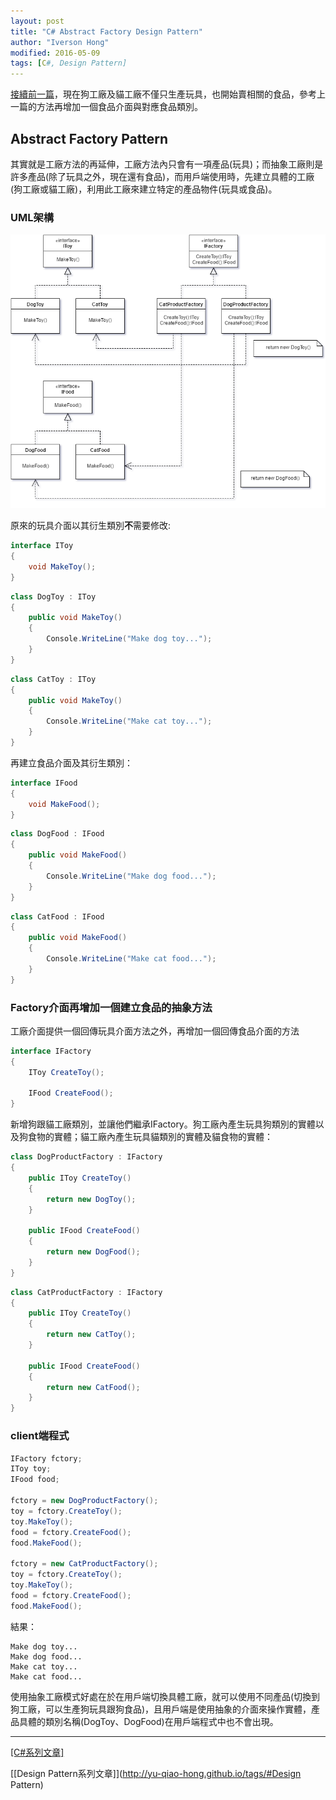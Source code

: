```yaml
---
layout: post
title: "C# Abstract Factory Design Pattern"
author: "Iverson Hong"
modified: 2016-05-09
tags: [C#, Design Pattern]
---
```


[接續前一篇](http://yu-qiao-hong.github.io/CSharp_DesignPattern_FactoryMethod/)，現在狗工廠及貓工廠不僅只生產玩具，也開始賣相關的食品，參考上一篇的方法再增加一個食品介面與對應食品類別。

## Abstract Factory Pattern ##

其實就是工廠方法的再延伸，工廠方法內只會有一項產品(玩具)；而抽象工廠則是許多產品(除了玩具之外，現在還有食品)，而用戶端使用時，先建立具體的工廠(狗工廠或貓工廠)，利用此工廠來建立特定的產品物件(玩具或食品)。

### UML架構 ###

![](..\images\postImage\CSharp_DesignPattern_AbstractFactory\AbstractFactory.png)

原來的玩具介面以其衍生類別**不**需要修改:

~~~csharp
interface IToy
{
    void MakeToy();
}
~~~

~~~csharp
class DogToy : IToy
{
    public void MakeToy()
    {
        Console.WriteLine("Make dog toy...");
    }
}
~~~

~~~csharp
class CatToy : IToy
{
    public void MakeToy()
    {
        Console.WriteLine("Make cat toy...");
    }
}
~~~

再建立食品介面及其衍生類別：

~~~csharp
interface IFood
{
    void MakeFood();
}
~~~

~~~csharp
class DogFood : IFood
{
    public void MakeFood()
    {
        Console.WriteLine("Make dog food...");
    }
}
~~~

~~~csharp
class CatFood : IFood
{
    public void MakeFood()
    {
        Console.WriteLine("Make cat food...");
    }
}
~~~

### Factory介面再增加一個建立食品的抽象方法 ###

工廠介面提供一個回傳玩具介面方法之外，再增加一個回傳食品介面的方法

~~~csharp
interface IFactory
{
    IToy CreateToy();
    
    IFood CreateFood(); 
}
~~~

新增狗跟貓工廠類別，並讓他們繼承IFactory。狗工廠內產生玩具狗類別的實體以及狗食物的實體；貓工廠內產生玩具貓類別的實體及貓食物的實體：

~~~csharp
class DogProductFactory : IFactory
{
    public IToy CreateToy()
    {
        return new DogToy();
    }
    
    public IFood CreateFood()
    {
        return new DogFood();
    }
}
~~~

~~~csharp
class CatProductFactory : IFactory
{
    public IToy CreateToy()
    {
        return new CatToy();
    }
    
    public IFood CreateFood()
    {
        return new CatFood();
    }
}
~~~

### client端程式 ###

~~~csharp
IFactory fctory;
IToy toy;
IFood food;

fctory = new DogProductFactory();
toy = fctory.CreateToy();
toy.MakeToy();
food = fctory.CreateFood();
food.MakeFood();

fctory = new CatProductFactory();
toy = fctory.CreateToy();
toy.MakeToy();
food = fctory.CreateFood();
food.MakeFood();
~~~

結果：

    Make dog toy...
    Make dog food...
    Make cat toy...
    Make cat food...

使用抽象工廠模式好處在於在用戶端切換具體工廠，就可以使用不同產品(切換到狗工廠，可以生產狗玩具跟狗食品)，且用戶端是使用抽象的介面來操作實體，產品具體的類別名稱(DogToy、DogFood)在用戶端程式中也不會出現。

----------

[[C#系列文章]](http://yu-qiao-hong.github.io/tags/#C#)

[[Design Pattern系列文章]](http://yu-qiao-hong.github.io/tags/#Design Pattern)